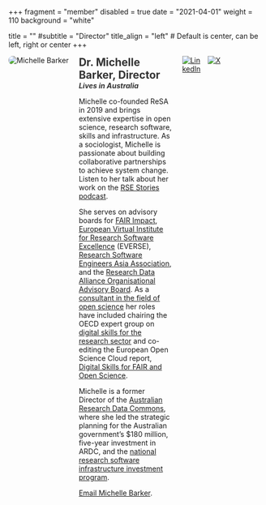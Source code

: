+++
fragment = "member"
disabled = true
date = "2021-04-01"
weight = 110
background = "white"

title = ""
#subtitle = "Director"
title_align = "left" # Default is center, can be left, right or center
+++

<div style="display: flex; flex-direction: row; align-items: flex-start; gap: 20px;">
  <div style="flex: 0 0 auto;">
    <img src="/our-team/michelle.jpg" alt="Michelle Barker" style="max-width: 200px; height: auto; border-radius: 8px;">
  </div>
  <div style="flex: 1 1 auto; text-align: left; max-width: calc(100% - 320px);">
  <h2 style="margin: 0; font-size: 1.5em; color: #333;">Dr. Michelle Barker, Director</h2>
  <h3 style="margin: 0; font-size: 1em; color: #333;font-style: italic;"> Lives in Australia</h3>

Michelle co-founded ReSA in 2019 and brings extensive expertise in open science, research software, skills and infrastructure. As a sociologist, Michelle is passionate about building collaborative partnerships to achieve system change. Listen to her talk about her work on the [RSE Stories podcast](https://us-rse.org/rse-stories/2020/michelle-barker/).

She serves on advisory boards for [FAIR Impact](https://fair-impact.eu/), [European Virtual Institute for Research Software Excellence](https://everse.software/) (EVERSE), [Research Software Engineers Asia Association](https://rse-asia.github.io/RSE_Asia/aboutus.html), and the [Research Data Alliance Organisational Advisory Board](https://rd-alliance.org/about-rda/our-leadership/rda-organisational-advisory-board.html). As a [consultant in the field of open science](https://www.linkedin.com/in/michelledbarker/) her roles have included chairing the OECD expert group on [digital skills for the research sector](https://www.oecd-ilibrary.org/science-and-technology/building-digital-workforce-capacity-and-skills-for-data-intensive-science_e08aa3bb-en) and co-editing the European Open Science Cloud report, [Digital Skills for FAIR and Open Science](https://www.eoscsecretariat.eu/news-opinion/digital-skills-fair-open-science-report-eosc-skills-training-working-group).

Michelle is a former Director of the [Australian Research Data Commons](https://ardc.edu.au/), where she led the strategic planning for the Australian government’s $180 million, five-year investment in ARDC, and the [national research software infrastructure investment program](https://nectar.org.au/labs/).

[Email Michelle Barker](ailto:michelle@researchsoft.org).
  </div>
<div style="display: flex; gap: 10px;">
        <a href="https://www.linkedin.com/in/michelledbarker" target="_blank" title="LinkedIn">
          <img src="/images/In-Blue-128@2x.png" alt="LinkedIn" style="max-width: 40px; height: auto">
        </a>
        <a href="https://twitter.com/Michelle1Barker" target="_blank" title="X">
          <img src="/images/logo-black.png" alt="X" style="max-width: 40px; height: auto">
        </a>
      </div>
    </div>    
</div>
